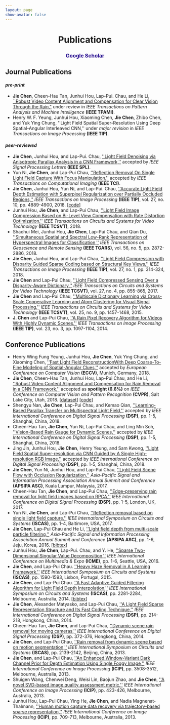 ```yaml
---
layout: page
show-avatar: false
---
```


<h1 style="text-align: center;">Publications</h1>
<h3 style="text-align: center;"><span style="text-decoration: underline;"><a href="https://scholar.google.com.sg/citations?user=qrWi1RYAAAAJ&amp;hl=en"><span style="text-align: center; color: #20008c; text-decoration: underline;">Google Scholar</span></a></span></h3>

## Journal Publications  
#### _pre-print_  
* **Jie Chen**,  Cheen-Hau Tan, Junhui Hou, Lap-Pui. Chau, and He Li, [``Robust Video Content Alignment and Compensation for Clear Vision Through the Rain,"](https://arxiv.org/abs/1804.09555) under review in _IEEE Transactions on Pattern Analysis and Machine Intelligence_ **(IEEE TPAMI)**.  
* Henry W. F. Yeung, Junhui Hou, Xiaoming Chen, **Jie Chen**, Zhibo Chen, and Yuk Ying Chung, ''Light Field Spatial Super-Resolution Using Deep Spatial-Angular Interleaved CNN,'' under _major revision_ in _IEEE Transactions on Image Processing_ **(IEEE TIP)**.  

#### _peer-reviewed_ 
* **Jie Chen**, Junhui Hou, and Lap-Pui. Chau, [''Light Field Denoising via Anisotropic Parallax Analysis in a CNN Framework,''](https://arxiv.org/abs/1805.12358) accepted by _IEEE Signal Processing Letters_ **(IEEE SPL)**.
* Yun Ni, **Jie Chen**, and Lap-Pui Chau, [''Reflection Removal On Single Light Field Capture With Focus Manipulation,''](https://ieeexplore-ieee-org.ezlibproxy1.ntu.edu.sg/document/8421062/) accepted by _IEEE Transactions on Computational Imaging_ **(IEEE TCI)**.  
* **Jie Chen**, Junhui Hou, Yun Ni, and Lap-Pui. Chau, [''Accurate Light Field Depth Estimation with Superpixel Regularization over Partially Occluded Regions,''](https://arxiv.org/abs/1708.01964) _IEEE Transactions on Image Processing_ **(IEEE TIP)**, vol. 27, no. 10, pp. 4889-4900, 2018. [[code](https://github.com/hotndy/LFDepth_POBR)]    
* Junhui Hou, **Jie Chen**, and Lap-Pui Chau, [''Light Field Image Compression Based on Bi-Level View Compensation with Rate Distortion Optimization,''](https://ieeexplore.ieee.org/abstract/document/8283506/) _IEEE Transactions on Circuits and Systems for Video Technology_ **(IEEE TCSVT)**, 2018.
* Shaohui Mei, Junhui Hou, **Jie Chen**, Lap-Pui Chau, and Qian Du, [''Simultaneous Spatial and Spectral Low-Rank Representation of Hyperspectral Images for Classification,''](https://ieeexplore.ieee.org/abstract/document/8248629/) _IEEE Transactions on Geoscience and Remote Sensing_ **(IEEE TGARS)**, vol. 56, no. 5, pp. 2872-2886, 2018.  
* **Jie Chen**, Junhui Hou, and Lap-Pui Chau, [''Light Field Compression with Disparity Guided Sparse Coding based on Structural Key Views,''](http://ieeexplore.ieee.org/document/8030107/) _IEEE Transactions on Image Processing_ **(IEEE TIP)**, vol. 27, no. 1, pp. 314-324, 2018.  
* **Jie Chen** and Lap-Pui Chau, [''Light Field Compressed Sensing Over a Disparity-Aware Dictionary,''](http://ieeexplore.ieee.org.ezlibproxy1.ntu.edu.sg/document/7368916/) _IEEE Transactions on Circuits and Systems for Video Technology_ **(IEEE TCSVT)**, vol. 27, no. 4, pp. 855-865, 2017.  
* **Jie Chen** and Lap-Pui Chau, [''Multiscale Dictionary Learning via Cross-Scale Cooperative Learning and Atom Clustering for Visual Signal Processing,''](http://ieeexplore.ieee.org.ezlibproxy1.ntu.edu.sg/document/7014226/) _IEEE Transactions on Circuits and Systems for Video Technology_ **(IEEE TCSVT)**, vol. 25, no. 9, pp. 1457-1468, 2015.  
* **J. Chen** and Lap-Pui Chau, [''A Rain Pixel Recovery Algorithm for Videos With Highly Dynamic Scenes,''](http://ieeexplore.ieee.org.ezlibproxy1.ntu.edu.sg/document/6662475/) _IEEE Transactions on Image Processing_ **(IEEE TIP)**, vol. 23, no. 3, pp. 1097-1104, 2014. 

## Conference Publications  
* Henry Wing Fung Yeung, Junhui Hou, **Jie Chen**, Yuk Ying Chung, and Xiaoming Chen, [''Fast Light Field ReconstructionWith Deep Coarse-To-Fine Modeling of Spatial-Angular Clues,'']() accepted by _European Conference on Computer Vision_ **(ECCV)**, Munich, Germany, 2018.
* **Jie Chen**, Cheen-Hau Tan, Junhui Hou, Lap-Pui Chau, and He Li, [''Robust Video Content Alignment and Compensation for Rain Removal in a CNN Framework,''](https://arxiv.org/abs/1708.01964) accepted as **spotlight (6.6%)** on _IEEE Conference on Computer Vision and Pattern Recognition_ **(CVPR)**, Salt Lake City, Utah, 2018. [[dataset](https://github.com/hotndy/SPAC-SupplementaryMaterials)] [[code](https://bitbucket.org/st_ntu_corplab/mrp2a/src/bd2633dbc9912b833de156c799fdeb82747c1240?at=master)]
* Shengyu Nan, **Jie Chen**, Lap-Pui Chau, and Kemao Qian, [''Learning-Based Parallax Transfer on Multispectral Light Field,'']() accepted by _IEEE International Conference on Digital Signal Processing_ **(DSP)**, pp. 1-5, Shanghai, China, 2018.    
* Cheen-Hau Tan, **Jie Chen**, Yun Ni, Lap-Pui Chau, and Ling Min Soh, [''Vision-Based Rain Gauge for Dynamic Scenes,'']() accepted by _IEEE International Conference on Digital Signal Processing_ **(DSP)**, pp. 1-5, Shanghai, China, 2018.   
* Jing Jin, Junhui Hou, **Jie Chen**, Henry Yeung, and Sam Kwong, [''Light Field Spatial Super-resolution via CNN Guided by A Single High-resolution RGB Image,'']() accepted by _IEEE International Conference on Digital Signal Processing_ **(DSP)**, pp. 1-5, Shanghai, China, 2018.  
* **Jie Chen**, Yun Ni, Junhui Hou, and Lap-Pui Chau, [''Light Field Scene Flow with Occlusion Regularization,''](https://ieeexplore.ieee.org/abstract/document/8282200/) _Asia-Pacific Signal and Information Processing Association Annual Summit and Conference_ **(APSIPA ASC)**, Kuala Lumpur, Malaysia, 2017.  
* Cheen-Hau Tan, **Jie Chen**, and Lap-Pui Chau, [''Edge-preserving rain removal for light field images based on RPCA,''](http://ieeexplore.ieee.org/document/8096066/) _IEEE International Conference on Digital Signal Processing_ **(DSP)**, pp. 1-5, London, UK, 2017.   
* Yun Ni, **Jie Chen**, and Lap-Pui Chau, [''Reflection removal based on single light field capture,''](http://ieeexplore.ieee.org/abstract/document/8050813/) _IEEE International Symposium on Circuits and Systems_ **(ISCAS)**, pp. 1-4, Baltimore, USA, 2017.  
* **Jie Chen**, Lap-Pui Chau and He Li, [''Light field depth from multi-scale particle filtering,''](http://ieeexplore.ieee.org/document/7820906/) _Asia-Pacific Signal and Information Processing Association Annual Summit and Conference_ **(APSIPA ASC)**, pp. 1-6, Jeju, Korea, 2016. \[[bibtex](https://scholar.googleusercontent.com/scholar.bib?q=info:iX2aOtnJGo8J:scholar.google.com/&output=citation&scisig=AAGBfm0AAAAAW2e5b0ebXZt3Qgmwg-wxv0qNE_m09edP&scisf=4&ct=citation&cd=-1&hl=en)\] 
* Junhui Hou, **Jie Chen**, Lap-Pui. Chau, and Y. He, [''Sparse Two-Dimensional Singular Value Decomposition,''](http://ieeexplore.ieee.org/document/7552922/) _IEEE International Conference on Multimedia & Expo_ **(ICME)**, pp. 1-6, Seattle, USA,  2016.  
* **Jie Chen**, and Lap-Pui Chau. [''Heavy Haze Removal in A Learning Framework,''](http://ieeexplore.ieee.org/document/7168952/) _IEEE International Symposium on Circuits and Systems_ **(ISCAS)**, pp. 1590-1593, Lisbon, Portugal, 2015.  
* **Jie Chen**, and Lap-Pui Chau. [''A Fast Adaptive Guided Filtering Algorithm for Light Field Depth Interpolation,''](http://ieeexplore.ieee.org/document/6865626/) _IEEE International Symposium on Circuits and Systems_ **(ISCAS)**, pp. 2281-2284, Melbourne, Australia, 2014. \[[bibtex](https://scholar.googleusercontent.com/scholar.bib?q=info:NAnqkgl-FLwJ:scholar.google.com/&output=citation&scisig=AAGBfm0AAAAAW2e4ZukMNrSAojDf_9x2lSLnlGpebvNy&scisf=4&ct=citation&cd=-1&hl=en)\]
* **Jie Chen**, Alexander Matyasko, and Lap-Pui Chau, [''A Light Field Sparse Representation Structure and Its Fast Coding Technique,''](http://ieeexplore.ieee.org/document/6900831/) _IEEE International Conference on Digital Signal Processing_ **(DSP)**, pp. 214-218, Hongkong, China, 2014.  
* Cheen-Hau Tan, **Jie Chen**, and Lap-Pui Chau, [''Dynamic scene rain removal for moving cameras,''](http://ieeexplore.ieee.org/document/6900689/) _IEEE International Conference on Digital Signal Processing_ **(DSP)**, pp. 372-376, Hongkong, China, 2014.  
* **Jie Chen**, and Lap-Pui Chau, [''Rain removal from dynamic scene based on motion segmentation,''](http://ieeexplore.ieee.org/document/6572297/) _IEEE International Symposium on Circuits and Systems_ **(ISCAS)**, pp. 2139-2142, Beijing, China, 2013.  
* **Jie Chen**, and Lap-Pui Chau, [''An Enhanced Window-Variant Dark Channel Prior for Depth Estimation Using Single Foggy Image,''](http://ieeexplore.ieee.org/document/6738724/) _IEEE International Conference on Image Processing_ **(ICIP)**, pp. 3508-3512, Melbourne, Australia, 2013.  
* Shuigen Wang, Chenwei Deng, Weisi Lin, Baojun Zhao, and **Jie Chen**, [''A novel SVD-based image quality assessment metric,''](http://ieeexplore.ieee.org/document/6738087/) _IEEE International Conference on Image Processing_ **(ICIP)**, pp. 423-426, Melbourne, Australia, 2013.  
* Junhui Hou, Lap-Pui Chau, Ying He, **Jie Chen**, and Nadia Magnenat-Thalmann, [''Human motion capture data recovery via trajectory-based sparse representation,''](http://ieeexplore.ieee.org/abstract/document/6738146/) _IEEE International Conference on Image Processing_ **(ICIP)**, pp. 709-713, Melbourne, Australia, 2013.  
